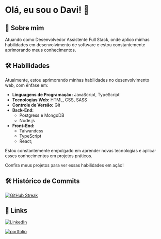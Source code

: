 # Olá, eu sou o Davi! 👋

## 🚀 Sobre mim
Atuando como Desenvolvedor Assistente Full Stack, onde aplico minhas habilidades em desenvolvimento de software e estou constantemente aprimorando meus conhecimentos. 


## 🛠 Habilidades
Atualmente, estou aprimorando minhas habilidades no desenvolvimento web, com ênfase em:

- **Linguagens de Programação:** JavaScript, TypeScript
- **Tecnologias Web:** HTML, CSS, SASS
- **Controle de Versão:** Git
- **Back-End:**
    - Postgress e MongoDB
    - Node.js
- **Front-End:**
    - Taiwandcss
    - TypeScript
    - React;


Estou constantemente empolgado em aprender novas tecnologias e aplicar esses conhecimentos em projetos práticos.

Confira meus projetos para ver essas habilidades em ação!

## 🛠 Histórico de Commits

[![GitHub Streak](https://streak-stats.demolab.com?user=Davisimao&theme=dark&locale=pt_BR&fire=EB0000&ring=EB5C1D)](https://git.io/streak-stats)


## 🔗 Links
[![LinkedIn](https://img.shields.io/badge/linkedin-0A66C2?style=for-the-badge&logo=linkedin&logoColor=white)](https://www.linkedin.com/in/davisanchessimão/)

[![portfolio](https://img.shields.io/badge/my_portfolio-000?style=for-the-badge&logo=ko-fi&logoColor=white)](https://davisimao.com.br)


